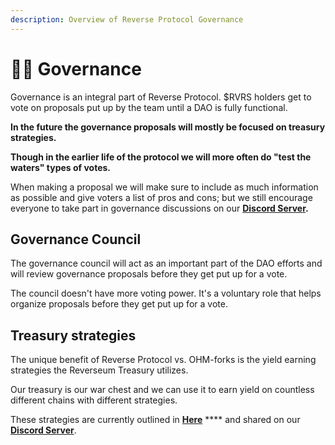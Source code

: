 ```yaml
---
description: Overview of Reverse Protocol Governance
---
```


# 👩🌾 Governance

Governance is an integral part of Reverse Protocol. $RVRS holders get to vote on proposals put up by the team until a DAO is fully functional.

**In the future the governance proposals will mostly be focused on treasury strategies.**&#x20;

**Though in the earlier life of the protocol we will more often do "test the waters" types of votes.**

When making a proposal we will make sure to include as much information as possible and give voters a list of pros and cons; but we still encourage everyone to take part in governance discussions on our [**Discord Server**](https://discord.com/invite/reverseprotocol)**.**

## Governance Council

The governance council will act as an important part of the DAO efforts and will review governance proposals before they get put up for a vote.&#x20;

The council doesn't have more voting power. It's a voluntary role that helps organize proposals before they get put up for a vote.

## Treasury strategies

The unique benefit of Reverse Protocol vs. OHM-forks is the yield earning strategies the Reverseum Treasury utilizes.&#x20;

Our treasury is our war chest and we can use it to earn yield on countless different chains with different strategies.

These strategies are currently outlined in [**Here**](https://docs.google.com/spreadsheets/d/1Ocl8Gx8rA4Zbzcsxb8-EuFNEQNlTsMLsMMRazixz\_gk/edit#gid=0) **** and shared on our [**Discord Server**](https://discord.com/invite/reverseprotocol).







